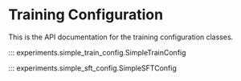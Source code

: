 # Training Configuration

This is the API documentation for the training configuration classes.

::: experiments.simple_train_config.SimpleTrainConfig

::: experiments.simple_sft_config.SimpleSFTConfig
